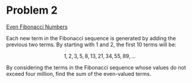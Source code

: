 # Problem 2

[Even Fibonacci Numbers](https://projecteuler.net/problem=2)

Each new term in the Fibonacci sequence is generated by adding the previous two terms. By starting with $1$ and $2$, the first $10$ terms will be:

$$1, 2, 3, 5, 8, 13, 21, 34, 55, 89, \dots$$


By considering the terms in the Fibonacci sequence whose values do not exceed four million, find the sum of the even-valued terms.

